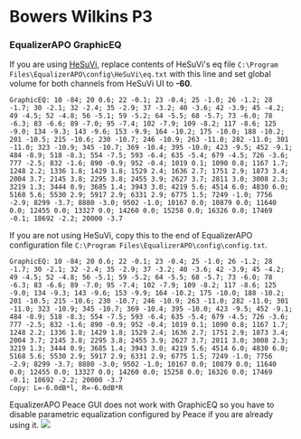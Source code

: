 # Bowers Wilkins P3
### EqualizerAPO GraphicEQ
If you are using [HeSuVi](https://sourceforge.net/projects/hesuvi/), replace contents of HeSuVi's eq file `C:\Program Files\EqualizerAPO\config\HeSuVi\eq.txt` with this line and set global volume for both channels from HeSuVi UI to **-60**.
```
GraphicEQ: 10 -84; 20 0.6; 22 -0.1; 23 -0.4; 25 -1.0; 26 -1.2; 28 -1.7; 30 -2.1; 32 -2.4; 35 -2.9; 37 -3.2; 40 -3.6; 42 -3.9; 45 -4.2; 49 -4.5; 52 -4.8; 56 -5.1; 59 -5.2; 64 -5.5; 68 -5.7; 73 -6.0; 78 -6.3; 83 -6.6; 89 -7.0; 95 -7.4; 102 -7.9; 109 -8.2; 117 -8.6; 125 -9.0; 134 -9.3; 143 -9.6; 153 -9.9; 164 -10.2; 175 -10.0; 188 -10.2; 201 -10.5; 215 -10.6; 230 -10.7; 246 -10.9; 263 -11.0; 282 -11.0; 301 -11.0; 323 -10.9; 345 -10.7; 369 -10.4; 395 -10.0; 423 -9.5; 452 -9.1; 484 -8.9; 518 -8.3; 554 -7.5; 593 -6.4; 635 -5.4; 679 -4.5; 726 -3.6; 777 -2.5; 832 -1.6; 890 -0.9; 952 -0.4; 1019 0.1; 1090 0.8; 1167 1.7; 1248 2.2; 1336 1.8; 1429 1.8; 1529 2.4; 1636 2.7; 1751 2.9; 1873 3.4; 2004 3.7; 2145 3.8; 2295 3.8; 2455 3.9; 2627 3.7; 2811 3.0; 3008 2.3; 3219 1.3; 3444 0.9; 3685 1.4; 3943 3.0; 4219 5.6; 4514 6.0; 4830 6.0; 5168 5.6; 5530 2.9; 5917 2.9; 6331 2.9; 6775 1.5; 7249 -1.0; 7756 -2.9; 8299 -3.7; 8880 -3.0; 9502 -1.0; 10167 0.0; 10879 0.0; 11640 0.0; 12455 0.0; 13327 0.0; 14260 0.0; 15258 0.0; 16326 0.0; 17469 -0.1; 18692 -2.2; 20000 -3.7
```
If you are not using HeSuVi, copy this to the end of EqualizerAPO configuration file `C:\Program Files\EqualizerAPO\config\config.txt`.
```
GraphicEQ: 10 -84; 20 0.6; 22 -0.1; 23 -0.4; 25 -1.0; 26 -1.2; 28 -1.7; 30 -2.1; 32 -2.4; 35 -2.9; 37 -3.2; 40 -3.6; 42 -3.9; 45 -4.2; 49 -4.5; 52 -4.8; 56 -5.1; 59 -5.2; 64 -5.5; 68 -5.7; 73 -6.0; 78 -6.3; 83 -6.6; 89 -7.0; 95 -7.4; 102 -7.9; 109 -8.2; 117 -8.6; 125 -9.0; 134 -9.3; 143 -9.6; 153 -9.9; 164 -10.2; 175 -10.0; 188 -10.2; 201 -10.5; 215 -10.6; 230 -10.7; 246 -10.9; 263 -11.0; 282 -11.0; 301 -11.0; 323 -10.9; 345 -10.7; 369 -10.4; 395 -10.0; 423 -9.5; 452 -9.1; 484 -8.9; 518 -8.3; 554 -7.5; 593 -6.4; 635 -5.4; 679 -4.5; 726 -3.6; 777 -2.5; 832 -1.6; 890 -0.9; 952 -0.4; 1019 0.1; 1090 0.8; 1167 1.7; 1248 2.2; 1336 1.8; 1429 1.8; 1529 2.4; 1636 2.7; 1751 2.9; 1873 3.4; 2004 3.7; 2145 3.8; 2295 3.8; 2455 3.9; 2627 3.7; 2811 3.0; 3008 2.3; 3219 1.3; 3444 0.9; 3685 1.4; 3943 3.0; 4219 5.6; 4514 6.0; 4830 6.0; 5168 5.6; 5530 2.9; 5917 2.9; 6331 2.9; 6775 1.5; 7249 -1.0; 7756 -2.9; 8299 -3.7; 8880 -3.0; 9502 -1.0; 10167 0.0; 10879 0.0; 11640 0.0; 12455 0.0; 13327 0.0; 14260 0.0; 15258 0.0; 16326 0.0; 17469 -0.1; 18692 -2.2; 20000 -3.7
Copy: L=-6.0dB*l, R=-6.0dB*R
```
EqualizerAPO Peace GUI does not work with GraphicEQ so you have to disable parametric equalization configured by Peace if you are already using it.
![](https://raw.githubusercontent.com/jaakkopasanen/AutoEq/master/results/Innerfidelity%202017/innerfidelity/onear/Bowers%20Wilkins%20P3/Bowers%20Wilkins%20P3.png)
